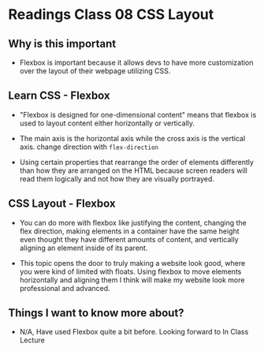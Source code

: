 # Readings Class 08 CSS Layout

## Why is this important

- Flexbox is important because it allows devs to have more customization over the layout of their webpage utilizing CSS.

## Learn CSS - Flexbox

- "Flexbox is designed for one-dimensional content" means that flexbox is used to layout content either horizontally or vertically. 

- The main axis is the horizontal axis while the cross axis is the vertical axis. change direction with `flex-direction`

- Using certain properties that rearrange the order of elements differently than how they are arranged on the HTML because screen readers will read them logically and not how they are visually portrayed.

## CSS Layout - Flexbox

- You can do more with flexbox like justifying the content, changing the flex direction, making elements in a container have the same height even thought they have different amounts of content, and vertically aligning an element inside of its parent.

- This topic opens the door to truly making a website look good, where you were kind of limited with floats.  Using flexbox to move elements horizontally and aligning them I think will make my website look more professional and advanced.

## Things I want to know more about?

- N/A, Have used Flexbox quite a bit before.  Looking forward to In Class Lecture